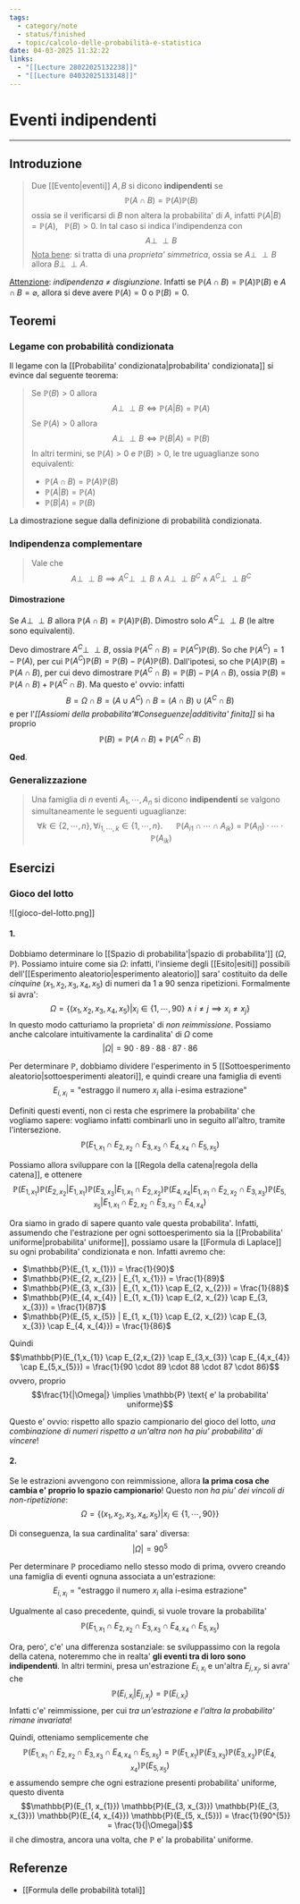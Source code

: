 ```yaml
---
tags:
  - category/note
  - status/finished
  - topic/calcolo-delle-probabilità-e-statistica
date: 04-03-2025 11:32:22
links:
  - "[[Lecture 28022025132238]]"
  - "[[Lecture 04032025133148]]"
---
```

# Eventi indipendenti
---
## Introduzione
> Due [[Evento|eventi]] $A, B$ si dicono **indipendenti** se
> $$\mathbb{P}(A \cap B) = \mathbb{P}(A) \mathbb{P}(B)$$
> ossia se il verificarsi di $B$ non altera la probabilita' di $A$, infatti $\mathbb{P}(A|B) = \mathbb{P}(A), \ \ \ \mathbb{P}(B) > 0$.
> In tal caso si indica l'indipendenza con
> $$A \perp\!\!\!\perp B$$
> <u>Nota bene</u>: si tratta di una _proprieta' simmetrica_, ossia se $A \perp\!\!\!\perp B$ allora $B \perp\!\!\!\perp A$.

<u>Attenzione</u>: _indipendenza $\neq$ disgiunzione_. Infatti se $\mathbb{P}(A \cap B) = \mathbb{P}(A) \mathbb{P}(B)$ e $A \cap B = \varnothing$, allora si deve avere $\mathbb{P}(A) = 0$ o $\mathbb{P}(B) = 0$.

## Teoremi
### Legame con probabilità condizionata
Il legame con la [[Probabilita' condizionata|probabilita' condizionata]] si evince dal seguente teorema:
> Se $\mathbb{P}(B) > 0$ allora $$A \perp\!\!\!\perp B \iff \mathbb{P}(A|B) = \mathbb{P}(A)$$
> Se $\mathbb{P}(A) > 0$ allora $$A \perp\!\!\!\perp B \iff \mathbb{P}(B|A) = \mathbb{P}(B)$$In altri termini, se $\mathbb{P}(A) > 0$ e $\mathbb{P}(B) > 0$, le tre uguaglianze sono equivalenti:
> - $\mathbb{P}(A \cap B) = \mathbb{P}(A) \mathbb{P}(B)$
> - $\mathbb{P}(A|B) = \mathbb{P}(A)$
> - $\mathbb{P}(B|A) = \mathbb{P}(B)$

La dimostrazione segue dalla definizione di probabilità condizionata.

### Indipendenza complementare
> Vale che
> $$A \perp\!\!\!\perp B \implies A^{C}  \perp\!\!\!\perp B \land A \perp\!\!\!\perp B^{C} \land A^{C}  \perp\!\!\!\perp B^{C}$$

#### Dimostrazione
Se $A \perp\!\!\!\perp B$ allora $\mathbb{P}(A \cap B) = \mathbb{P}(A) \mathbb{P}(B)$. Dimostro solo $A^{C}  \perp\!\!\!\perp B$ (le altre sono equivalenti).

Devo dimostrare $A^{C}  \perp\!\!\!\perp B$, ossia $\mathbb{P}(A^{C} \cap B) = \mathbb{P}(A^{C}) \mathbb{P}(B)$. So che $\mathbb{P}(A^{C}) = 1 - \mathbb{P}(A)$, per cui $\mathbb{P}(A^{C}) \mathbb{P}(B) = \mathbb{P}(B) - \mathbb{P}(A) \mathbb{P}(B)$. Dall'ipotesi, so che $\mathbb{P}(A)\mathbb{P}(B) = \mathbb{P}(A \cap B)$, per cui devo dimostrare $\mathbb{P}(A^{C} \cap B) = \mathbb{P}(B) - \mathbb{P}(A \cap B)$, ossia $\mathbb{P}(B) = \mathbb{P}(A \cap B) + \mathbb{P}(A^{C} \cap B)$.
Ma questo e' ovvio: infatti
$$B = \Omega \cap B = (A \cup A^{C}) \cap B = (A \cap B) \cup (A^{C} \cap B)$$
e per l'_[[Assiomi della probabilita'#Conseguenze|additivita' finita]]_ si ha proprio
$$\mathbb{P}(B) = \mathbb{P}(A \cap B) + \mathbb{P}(A^{C} \cap B)$$

**Qed**.

### Generalizzazione
> Una famiglia di $n$ eventi $A_{1}, \cdots, A_{n}$ si dicono **indipendenti** se valgono simultaneamente le seguenti uguaglianze:
> $$\forall k \in \{2, \cdots, n\}, \forall i_{1, \cdots, k} \in \{1, \cdots, n\}. \ \ \ \ \ \ \mathbb{P}(A_{i1} \cap \cdots \cap A_{ik}) = \mathbb{P}(A_{i1}) \cdot \cdots \cdot \mathbb{P}(A_{ik})$$

## Esercizi
### Gioco del lotto
![[gioco-del-lotto.png]]

#### 1.
Dobbiamo determinare lo [[Spazio di probabilita'|spazio di probabilita']] $(\Omega, \mathbb{P})$. Possiamo intuire come sia $\Omega$: infatti, l'insieme degli [[Esito|esiti]] possibili dell'[[Esperimento aleatorio|esperimento aleatorio]] sara' costituito da delle _cinquine_ $(x_{1}, x_{2}, x_{3}, x_{4}, x_{5})$ di numeri da $1$ a $90$ senza ripetizioni. Formalmente si avra':
$$\Omega = \{(x_{1}, x_{2}, x_{3}, x_{4}, x_{5}) | x_{i} \in \{1, \cdots, 90\} \land i \neq j \implies x_i \neq x_j\}$$
In questo modo catturiamo la proprieta' di _non reimmissione_. Possiamo anche calcolare intuitivamente la cardinalita' di $\Omega$ come
$$|\Omega| = 90 \cdot 89 \cdot 88 \cdot 87 \cdot 86$$

Per determinare $\mathbb{P}$, dobbiamo dividere l'esperimento in $5$ [[Sottoesperimento aleatorio|sottoesperimenti aleatori]], e quindi creare una famiglia di eventi
$$E_{i, x_{i}} = \text{"estraggo il numero } x_{i} \text{ alla i-esima estrazione"}$$

Definiti questi eventi, non ci resta che esprimere la probabilita' che vogliamo sapere: vogliamo infatti combinarli uno in seguito all'altro, tramite l'intersezione.
$$\mathbb{P}(E_{1, x_{1}} \cap E_{2, x_{2}} \cap E_{3, x_{3}} \cap E_{4, x_{4}} \cap E_{5, x_{5}})$$

Possiamo allora sviluppare con la [[Regola della catena|regola della catena]], e ottenere
$$\mathbb{P}(E_{1, x_{1}}) \mathbb{P}(E_{2,x_{2}} | E_{1, x_{1}}) \mathbb{P}(E_{3,x_{3}} | E_{1,x_{1}} \cap E_{2, x_{2}}) \mathbb{P}(E_{4,x_{4}} | E_{1,x_{1}} \cap E_{2, x_{2}} \cap E_{3, x_{3}}) \mathbb{P}(E_{5, x_{5}} | E_{1,x_{1}} \cap E_{2, x_{2}} \cap E_{3, x_{3}} \cap E_{4, x_{4}})$$

Ora siamo in grado di sapere quanto vale questa probabilita'. Infatti, assumendo che l'estrazione per ogni sottoesperimento sia la [[Probabilita' uniforme|probabilita' uniforme]], possiamo usare la [[Formula di Laplace]] su ogni probabilita' condizionata e non. Infatti avremo che:
- $\mathbb{P}(E_{1, x_{1}}) = \frac{1}{90}$
- $\mathbb{P}(E_{2, x_{2}} | E_{1, x_{1}}) = \frac{1}{89}$
- $\mathbb{P}(E_{3, x_{3}} | E_{1, x_{1}} \cap E_{2, x_{2}}) = \frac{1}{88}$
- $\mathbb{P}(E_{4, x_{4}} | E_{1, x_{1}} \cap E_{2, x_{2}} \cap E_{3, x_{3}}) = \frac{1}{87}$
- $\mathbb{P}(E_{5, x_{5}} | E_{1, x_{1}} \cap E_{2, x_{2}} \cap E_{3, x_{3}} \cap E_{4, x_{4}}) = \frac{1}{86}$

Quindi
$$\mathbb{P}(E_{1,x_{1}} \cap E_{2,x_{2}} \cap E_{3,x_{3}} \cap E_{4,x_{4}} \cap E_{5,x_{5}}) = \frac{1}{90 \cdot 89 \cdot 88 \cdot 87 \cdot 86}$$
ovvero, proprio
$$\frac{1}{|\Omega|} \implies \mathbb{P} \text{ e' la probabilita' uniforme}$$

Questo e' ovvio: rispetto allo spazio campionario del gioco del lotto, _una combinazione di numeri rispetto a un'altra non ha piu' probabilita' di vincere_!

#### 2.
Se le estrazioni avvengono con reimmissione, allora **la prima cosa che cambia e' proprio lo spazio campionario**! Questo _non ha piu' dei vincoli di non-ripetizione_:
$$\Omega = \{(x_{1}, x_{2}, x_{3}, x_{4}, x_{5}) | x_{i} \in \{1, \cdots, 90\}\}$$

Di conseguenza, la sua cardinalita' sara' diversa:
$$|\Omega| = 90^{5}$$

Per determinare $\mathbb{P}$ procediamo nello stesso modo di prima, ovvero creando una famiglia di eventi ognuna associata a un'estrazione:
$$E_{i, x_{i}} = \text{"estraggo il numero } x_{i} \text{ alla i-esima estrazione"}$$

Ugualmente al caso precedente, quindi, si vuole trovare la probabilita'
$$\mathbb{P}(E_{1, x_{1}} \cap E_{2, x_{2}} \cap E_{3, x_{3}} \cap E_{4, x_{4}} \cap E_{5, x_{5}})$$

Ora, pero', c'e' una differenza sostanziale: se sviluppassimo con la regola della catena, noteremmo che in realta' **gli eventi tra di loro sono indipendenti**. In altri termini, presa un'estrazione $E_{i, x_{i}}$ e un'altra $E_{j, x_{j}}$, si avra' che
$$\mathbb{P}(E_{i, x_{i}} | E_{j, x_{j}}) = \mathbb{P}(E_{i, x_{i}})$$
Infatti c'e' reimmissione, per cui _tra un'estrazione e l'altra la probabilita' rimane invariata_!

Quindi, otteniamo semplicemente che
$$\mathbb{P}(E_{1, x_{1}} \cap E_{2, x_{2}} \cap E_{3, x_{3}} \cap E_{4, x_{4}} \cap E_{5, x_{5}}) = \mathbb{P}(E_{1, x_{1}}) \mathbb{P}(E_{3, x_{3}}) \mathbb{P}(E_{3, x_{3}}) \mathbb{P}(E_{4, x_{4}}) \mathbb{P}(E_{5, x_{5}})$$
e assumendo sempre che ogni estrazione presenti probabilita' uniforme, questo diventa
$$\mathbb{P}(E_{1, x_{1}}) \mathbb{P}(E_{3, x_{3}}) \mathbb{P}(E_{3, x_{3}}) \mathbb{P}(E_{4, x_{4}}) \mathbb{P}(E_{5, x_{5}}) = \frac{1}{90^{5}} = \frac{1}{|\Omega|}$$
il che dimostra, ancora una volta, che $\mathbb{P}$ e' la probabilita' uniforme.

## Referenze
- [[Formula delle probabilità totali]]